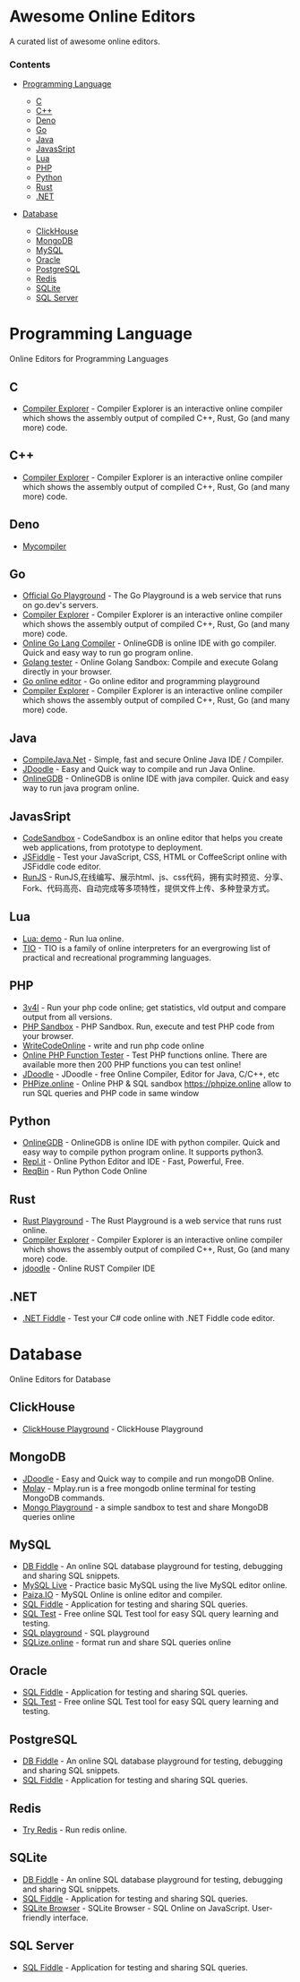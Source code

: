 # Awesome Online Editors

A curated list of awesome online editors.

### Contents

- [Programming Language](#programming-language)
    - [C](#c)
    - [C++](#c++)
    - [Deno](#deno)
    - [Go](#go)
    - [Java](#java)
    - [JavasSript](#javascript)
    - [Lua](#lua)
    - [PHP](#php)
    - [Python](#python)
    - [Rust](#rust)
    - [.NET](#net)

- [Database](#database)
    - [ClickHouse](#clickhouse)
    - [MongoDB](#mongodb)
    - [MySQL](#mysql)
    - [Oracle](#oracle)
    - [PostgreSQL](#postgresql)
    - [Redis](#redis)
    - [SQLite](#sqlite)
    - [SQL Server](#sqlserver)

# Programming Language

Online Editors for Programming Languages

## C

* [Compiler Explorer](https://godbolt.org/) - Compiler Explorer is an interactive online compiler which shows the assembly output of compiled C++, Rust, Go (and many more) code.

## C++

* [Compiler Explorer](https://godbolt.org/) - Compiler Explorer is an interactive online compiler which shows the assembly output of compiled C++, Rust, Go (and many more) code.

## Deno

* [Mycompiler](https://www.mycompiler.io/new/deno)

## Go

* [Official Go Playground](https://go.dev/play/) - The Go Playground is a web service that runs on go.dev's servers.
* [Compiler Explorer](https://godbolt.org/) - Compiler Explorer is an interactive online compiler which shows the assembly output of compiled C++, Rust, Go (and many more) code.
* [Online Go Lang Compiler](https://www.onlinegdb.com/online_go_compiler) - OnlineGDB is online IDE with go compiler. Quick and easy way to run go program online.
* [Golang tester](https://extendsclass.com/golang.html) - Online Golang Sandbox: Compile and execute Golang directly in your browser.
* [Go online editor](https://code.labstack.com/go) - Go online editor and programming playground
* [Compiler Explorer](https://godbolt.org/) - Compiler Explorer is an interactive online compiler which shows the assembly output of compiled C++, Rust, Go (and many more) code.

## Java

* [CompileJava.Net](https://www.compilejava.net/) - Simple, fast and secure Online Java IDE / Compiler.
* [JDoodle](https://www.jdoodle.com/online-java-compiler) - Easy and Quick way to compile and run Java Online.
* [OnlineGDB](https://www.onlinegdb.com/online_java_compiler) - OnlineGDB is online IDE with java compiler. Quick and easy way to run java program online.

## JavasSript

* [CodeSandbox](https://codesandbox.io/) - CodeSandbox is an online editor that helps you create web applications, from prototype to deployment.
* [JSFiddle](https://jsfiddle.net/) - Test your JavaScript, CSS, HTML or CoffeeScript online with JSFiddle code editor.
* [RunJS](https://runjs.cn/code) - RunJS,在线编写、展示html、js、css代码，拥有实时预览、分享、Fork、代码高亮、自动完成等多项特性，提供文件上传、多种登录方式。

## Lua

* [Lua: demo](https://www.lua.org/cgi-bin/demo) - Run lua online.
* [TIO](https://tio.run/#lua) - TIO is a family of online interpreters for an evergrowing list of practical and recreational programming languages.

## PHP

* [3v4l](https://3v4l.org/) - Run your php code online; get statistics, vld output and compare output from all versions.
* [PHP Sandbox](https://onlinephp.io/) - PHP Sandbox. Run, execute and test PHP code from your browser.
* [WriteCodeOnline](http://www.writephponline.com/) - write and run php code online
* [Online PHP Function Tester](http://php.fnlist.com/) - Test PHP functions online. There are available more then 200 PHP functions you can test online!
* [JDoodle](https://www.jdoodle.com/php-online-editor/) - JDoodle - free Online  Compiler, Editor for Java, C/C++, etc
* [PHPize.online](https://phpize.online) - Online PHP & SQL sandbox https://phpize.online allow to run SQL queries and PHP code in same window

## Python

* [OnlineGDB](https://www.onlinegdb.com/online_python_compiler) - OnlineGDB is online IDE with python compiler. Quick and easy way to compile python program online. It supports python3.
* [Repl.it](https://repl.it/languages/python3) - Online Python Editor and IDE - Fast, Powerful, Free.
* [ReqBin](https://reqbin.com/code/python) - Run Python Code Online

## Rust

* [Rust Playground](https://play.rust-lang.org/) - The Rust Playground is a web service that runs rust online.
* [Compiler Explorer](https://godbolt.org/) - Compiler Explorer is an interactive online compiler which shows the assembly output of compiled C++, Rust, Go (and many more) code.
* [jdoodle](https://www.jdoodle.com/execute-rust-online/) - Online RUST Compiler IDE

## .NET

* [.NET Fiddle](https://dotnetfiddle.net/) - Test your C# code online with .NET Fiddle code editor.

# Database

Online Editors for Database

## ClickHouse

* [ClickHouse Playground](https://play.clickhouse.tech/) - ClickHouse Playground

## MongoDB

* [JDoodle](https://www.jdoodle.com/online-mongodb-terminal) - Easy and Quick way to compile and run mongoDB Online.
* [Mplay](https://www.mplay.run/mongodb-online-terminal) - Mplay.run is a free mongodb online terminal for testing MongoDB commands.
* [Mongo Playground](https://mongoplayground.net/) - a simple sandbox to test and share MongoDB queries online

## MySQL

* [DB Fiddle](https://www.db-fiddle.com/) - An online SQL database playground for testing, debugging and sharing SQL snippets.
* [MySQL Live](http://mysqltutorial.org/tryit/) - Practice basic MySQL using the live MySQL editor online.
* [Paiza.IO](https://paiza.io/en/projects/new?language=mysql) -  MySQL Online is online editor and compiler.
* [SQL Fiddle](http://sqlfiddle.com/) - Application for testing and sharing SQL queries.
* [SQL Test](https://sqltest.net/) - Free online SQL Test tool for easy SQL query learning and testing.
* [SQL playground](https://sql-playground.wizardzines.com/) - SQL playground
* [SQLize.online](https://sqlize.online) - format run and share SQL queries online

## Oracle 

* [SQL Fiddle](http://sqlfiddle.com/) - Application for testing and sharing SQL queries.
* [SQL Test](https://sqltest.net/) - Free online SQL Test tool for easy SQL query learning and testing.

## PostgreSQL

* [DB Fiddle](https://www.db-fiddle.com/) - An online SQL database playground for testing, debugging and sharing SQL snippets.
* [SQL Fiddle](http://sqlfiddle.com/) - Application for testing and sharing SQL queries.

## Redis

* [Try Redis](https://try.redis.io/) - Run redis online.

## SQLite

* [DB Fiddle](https://www.db-fiddle.com/) - An online SQL database playground for testing, debugging and sharing SQL snippets.
* [SQL Fiddle](http://sqlfiddle.com/) - Application for testing and sharing SQL queries.
* [SQLite Browser](https://sqliteonline.com/) - SQLite Browser - SQL Online on JavaScript. User-friendly interface.

## SQL Server

* [SQL Fiddle](http://sqlfiddle.com/) - Application for testing and sharing SQL queries.
